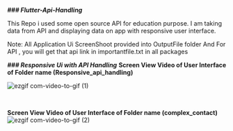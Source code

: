 **_### Flutter-Api-Handling_**

This Repo i used some open source API for education purpose.
I am taking data from API and displaying data on app with responsive user interface. 

Note: All Application Ui ScreenShoot provided into OutputFile folder
      And For API , you will get that api link in importantfile.txt in all packages 

**_### Responsive Ui with API Handling_**
**Screen View Video of  User Interface of Folder name (Responsive_api_handling)**

![ezgif com-video-to-gif (1)](https://user-images.githubusercontent.com/37224638/89892554-746c9e00-dbf4-11ea-953c-65b3efe52ada.gif)

<br/>

**Screen View Video of  User Interface of Folder name (complex_contact)**
![ezgif com-video-to-gif (2)](https://user-images.githubusercontent.com/37224638/89894555-e5618500-dbf7-11ea-962d-459960c1fc22.gif)


